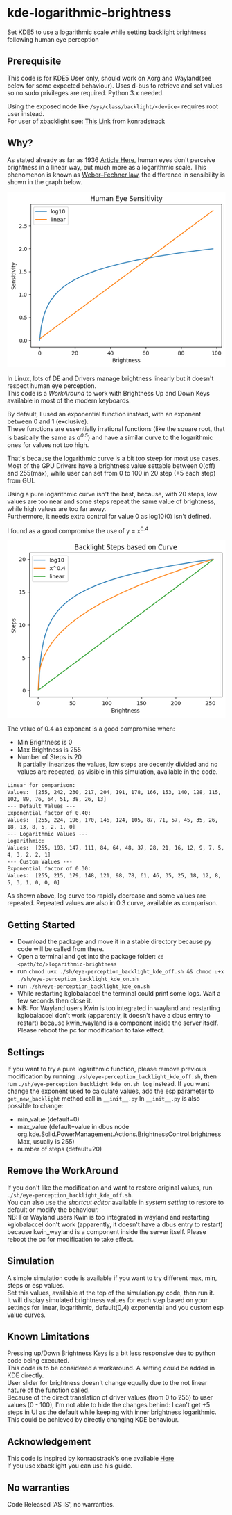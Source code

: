 # kde-logarithmic-brightness

Set KDE5 to use a logarithmic scale while setting backlight brightness following human eye perception

## Prerequisite

This code is for KDE5 User only, should work on Xorg and Wayland(see below for some expected behaviour).
Uses d-bus to retrieve and set values so no sudo privileges are required.
Python 3.x needed.

Using the exposed node like `/sys/class/backlight/<device>` requires root user instead.  
For user of xbacklight see: [This Link](https://konradstrack.ninja/blog/changing-screen-brightness-in-accordance-with-human-perception/) from konradstrack

## Why?
As stated already as far as 1936 [Article Here](https://www.ncbi.nlm.nih.gov/pmc/articles/PMC2213727/), human eyes don't perceive brightness in a linear way, but much more as a logarithmic scale.
This phenomenon is known as [Weber–Fechner law](https://en.wikipedia.org/wiki/Weber%E2%80%93Fechner_law), the difference in sensibility is shown in the graph below.  
  
![Sensibility Graph](./doc/sensitivity.png "Linear vs Logarithmic Sensibility")

In Linux, lots of DE and Drivers manage brightness linearly but it doesn't respect human eye perception.  
This code is a *WorkAround* to work with Brightness Up and Down Keys available in most of the modern keyboards.  

By default, I used an exponential function instead, with an exponent between 0 and 1 (exclusive).  
These functions are essentially irrational functions (like the square root, that is basically the same as _a<sup>0.5</sup>_) and have a similar curve to the logarithmic ones for values not too high.
  
That's because the logarithmic curve is a bit too steep for most use cases.  
Most of the GPU Drivers have a brightness value settable between 0(off) and 255(max), while user can set from 0 to 100 in 20 step (+5 each step) from GUI. 
  
Using a pure logarithmic curve isn't the best, because, with 20 steps, low values are too near and some steps repeat the same value of brightness, while high values are too far away.  
Furthermore, it needs extra control for value 0 as log10(0) isn't defined.

I found as a good compromise the use of y = x<sup>0.4</sup>  
  
![Exponential vs Logarithmic](./doc/steps_brightness.png "Exp vs Logarithmic")

The value of 0.4 as exponent is a good compromise when:
- Min Brightness is 0
- Max Brightness is 255
- Number of Steps is 20  
It partially linearizes the values, low steps are decently divided and no values are repeated, as visible in this simulation, available in the code.

```
Linear for comparison:  
Values:  [255, 242, 230, 217, 204, 191, 178, 166, 153, 140, 128, 115, 102, 89, 76, 64, 51, 38, 26, 13]  
--- Default Values ---  
Exponential factor of 0.40:  
Values:  [255, 224, 196, 170, 146, 124, 105, 87, 71, 57, 45, 35, 26, 18, 13, 8, 5, 2, 1, 0]  
--- Logarithmic Values ---  
Logarithmic:  
Values:  [255, 193, 147, 111, 84, 64, 48, 37, 28, 21, 16, 12, 9, 7, 5, 4, 3, 2, 2, 1]  
--- Custom Values ---  
Exponential factor of 0.30:  
Values:  [255, 215, 179, 148, 121, 98, 78, 61, 46, 35, 25, 18, 12, 8, 5, 3, 1, 0, 0, 0]  
```

As shown above, log curve too rapidly decrease and some values are repeated. 
Repeated values are also in 0.3 curve, available as comparison.

## Getting Started

- Download the package and move it in a stable directory because py code will be called from there.
- Open a terminal and get into the package folder: `cd <path/to/>logarithmic-brightness`
- run `chmod u+x ./sh/eye-perception_backlight_kde_off.sh && chmod u+x ./sh/eye-perception_backlight_kde_on.sh`
- run `./sh/eye-perception_backlight_kde_on.sh`
- While restarting kglobalaccel the terminal could print some logs. Wait a few seconds then close it.
- NB: For Wayland users Kwin is too integrated in wayland and restarting kglobalaccel don't work (apparently, 
  it doesn't have a dbus entry to restart) because kwin_wayland is a component inside the server itself. Please reboot the pc for modification to take effect.

## Settings

If you want to try a pure logarithmic function, please remove previous modification by running `./sh/eye-perception_backlight_kde_off.sh`, then run `./sh/eye-perception_backlight_kde_on.sh log` instead.
If you want change the exponent used to calculate values, add the esp parameter to `get_new_backlight` method call in `__init__.py`
In `__init__.py` is also possible to change: 
- min_value (default=0) 
- max_value (default=value in dbus node org.kde.Solid.PowerManagement.Actions.BrightnessControl.brightnessMax, usually is 255) 
- number of steps (default=20)

## Remove the WorkAround

If you don't like the modification and want to restore original values, run `./sh/eye-perception_backlight_kde_off.sh`.  
You can also use the _shortcut editor_ available in _system setting_ to restore to default or modify the behaviour.  
NB: For Wayland users Kwin is too integrated in wayland and restarting kglobalaccel don't work (apparently,
it doesn't have a dbus entry to restart) because kwin_wayland is a component inside the server itself. Please reboot the pc for modification to take effect.

## Simulation

A simple simulation code is available if you want to try different max, min, steps or esp values.  
Set this values, available at the top of the simulation.py code, then run it.   
It will display simulated brightness values for each step based on your settings for linear, logarithmic, default(0,4) exponential and you custom esp value curves.

## Known Limitations

Pressing up/Down Brightness Keys is a bit less responsive due to python code being executed.  
This code is to be considered a workaround. A setting could be added in KDE directly.  
User slider for brightness doesn't change equally due to the not linear nature of the function called.  
Because of the direct translation of driver values (from 0 to 255) to user values (0 - 100), I'm not able to hide the changes behind: I can't get +5 steps in UI as the default while keeping with inner brightness logarithmic. 
This could be achieved by directly changing KDE behaviour.

## Acknowledgement

This code is inspired by konradstrack's one available [Here](https://konradstrack.ninja/blog/changing-screen-brightness-in-accordance-with-human-perception/)  
If you use xbacklight you can use his guide.

## No warranties
Code Released 'AS IS', no warranties.
